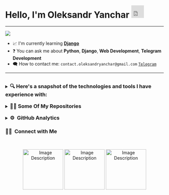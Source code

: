 # Hello, I'm Oleksandr Yanchar <iframe src="https://giphy.com/embed/pNN1wkWBfBhOt4txUP" width="40" height="40" frameBorder="0" class="giphy-embed" ></iframe>
---



![](https://media.giphy.com/media/zOvBKUUEERdNm/giphy.gif)

- 📈 I'm currently learning **[Django](https://www.djangoproject.com/)**
- ❓ You can ask me about **Python**, **Django**, **Web Development**, **Telegram Development**
- 🗨️ How to contact me: `contact.oleksandryanchar@gmail.com` [`Telegram`](https://t.me/sodhfhertgihfloj)

---
<br>
<details>
<summary>
<h3 style="display: inline;">🔍 Here's a snapshot of the technologies and tools I have experience with:</h3>
</summary>

### 🛠 &nbsp;Main Tech Stack
![Python](https://img.shields.io/badge/-Python-333333?style=flat&logo=python)
![Django](https://img.shields.io/badge/-Django-333333?style=flat&logo=django)
![DjangoREST](https://img.shields.io/badge/DJANGO-REST-ff1709?style=for-the-badge&logo=django&logoColor=white&color=ff1709&labelColor=gray)
![PostgreSQL](https://img.shields.io/badge/-PostgreSQL-333333?style=flat&logo=postgresql)
![Aiogram](https://img.shields.io/badge/-Aiogram-333333?style=flat)


### 🌱 &nbsp;Also Worked With
![HTML](https://img.shields.io/badge/-HTML-333333?style=flat&logo=html5)
![CSS](https://img.shields.io/badge/-CSS-333333?style=flat&logo=css3)
![JavaScript](https://img.shields.io/badge/-JavaScript-333333?style=flat&logo=javascript)
![SQLite](https://img.shields.io/badge/-SQLite-333333?style=flat&logo=sqlite)
![GraphQL](https://img.shields.io/badge/-GraphQL-333333?style=flat&logo=graphql)
![React](https://img.shields.io/badge/-React-333333?style=flat&logo=react)




### 🧰 &nbsp;Additional Skills and Tools
![Linux](https://img.shields.io/badge/-Linux-333333?style=flat&logo=linux)
![Git](https://img.shields.io/badge/-Git-333333?style=flat&logo=git)
![GitHub](https://img.shields.io/badge/-GitHub-333333?style=flat&logo=github)
![GitLab](https://img.shields.io/badge/-GitLab-333333?style=flat&logo=gitlab)
![Docker](https://img.shields.io/badge/-Docker-333333?style=flat&logo=docker)
![Docker Compose](https://img.shields.io/badge/-Docker%20Compose-333333?style=flat&logo=docker-compose)
![C](https://img.shields.io/badge/-C-333333?style=flat&logo=c)
![Selenium](https://img.shields.io/badge/-Selenium-333333?style=flat&logo=selenium)
![Python Requests](https://img.shields.io/badge/Python-Requests-333333?style=flat)
![C#](https://img.shields.io/badge/-C%23-333333?style=flat&logo=c-sharp)
![Redis](https://img.shields.io/badge/-Redis-333333?style=flat&logo=redis)
![Celery](https://img.shields.io/badge/-Celery-333333?style=flat&logo=celery)
![Postman](https://img.shields.io/badge/-Postman-333333?style=flat&logo=postman)
![Nginx](https://img.shields.io/badge/-Nginx-333333?style=flat&logo=nginx)


</details>

<br>

<details>
<summary>
<h3 style="display: inline;">👨‍💻 Some Of My Repositories</h3>
</summary>

- [Lokatir Bot](https://github.com/OleksandrYanchar/lokatir-bot)

- [Simple Django Site](https://github.com/OleksandrYanchar/Simple-Data-View)
- Other are privat at the moment


</details>

<br>

<details>
<summary>
<h3 style="display: inline;">⚙️ &nbsp;GitHub Analytics</h3>
</summary>

<p align="center">
  <img height="180em" src="https://github-readme-stats-eight-theta.vercel.app/api?username=OleksandrYanchar&show_icons=true&theme=solarized_dark&include_all_commits=false&count_private=true&hide_border=true" />
</p>
<p align="center">
  <img height="180em" src="https://github-readme-streak-stats.herokuapp.com/?user=OleksandrYanchar&theme=solarized_dark&hide_border=true" />
</p>
<p align="center">
  <img height="180em" src="https://github-readme-stats-eight-theta.vercel.app/api/top-langs/?username=OleksandrYanchar&layout=compact&langs_count=10&theme=solarized_dark&hide_border=true" />
</p>

![](https://komarev.com/ghpvc/?username=OleksandrYanchar&label=PROFILE+VIEWS)

</details>


<h3>🤝🏻 &nbsp;Connect with Me</h3>
<br>
<p align="center">
  <a href="https://t.me/sodhfhertgihfloj"><img src="https://cdn.icon-icons.com/icons2/2429/PNG/512/telegram_logo_icon_147228.png" alt="Image Description" height="128" width="128"></a>
  <a href="https://www.linkedin.com/in/oleksandr-yanchar-b24043289/"><img src="https://cdn.icon-icons.com/icons2/2037/PNG/512/in_linked_linkedin_media_social_icon_124259.png" alt="Image Description" height="128" width="128"></a>
  <a href="https://mail.google.com/mail/u/0/#sent?compose=GTvVlcSBnNRHdWDkfsjxDbxWgvLHLGvqRbcxBLjjgDmptdBnDrfWqFchTkXjvlclXSzFLjsmKkvKj"><img src="https://cdn.icon-icons.com/icons2/272/PNG/512/Email_30017.png" alt="Image Description" height="128" width="128"></a>
</p>


</p>










